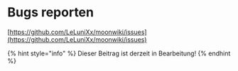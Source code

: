 # Bugs reporten

[https://github.com/LeLuniXx/moonwiki/issues](https://github.com/LeLuniXx/moonwiki/issues)

{% hint style="info" %}
Dieser Beitrag ist derzeit in Bearbeitung!
{% endhint %}
